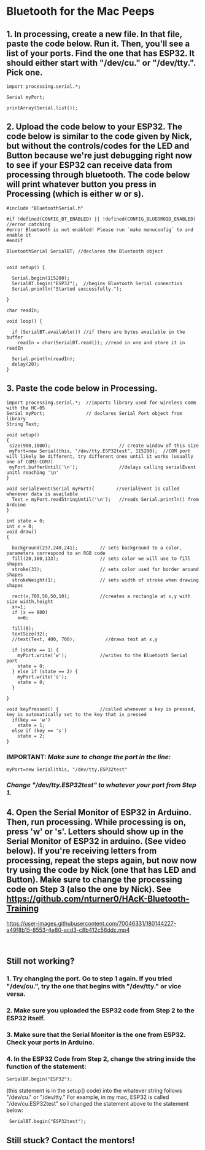 # Bluetooth for the Mac Peeps

## 1. In processing, create a new file. In that file, paste the code below. Run it. Then, you'll see a list of your ports. Find the one that has ESP32. It should either start with "/dev/cu." or "/dev/tty.". Pick one.

```
import processing.serial.*;

Serial myPort;       

printArray(Serial.list());
```

## 2. Upload the code below to your ESP32. The code below is similar to the code given by Nick, but without the controls/codes for the LED and Button because we're just debugging right now to see if your ESP32 can receive data from processing through bluetooth. The code below will print whatever button you press in Processing (which is either w or s).

```
#include "BluetoothSerial.h"

#if !defined(CONFIG_BT_ENABLED) || !defined(CONFIG_BLUEDROID_ENABLED)           //error catching
#error Bluetooth is not enabled! Please run `make menuconfig` to and enable it
#endif

BluetoothSerial SerialBT; //declares the Bluetooth object


void setup() {

  Serial.begin(115200);
  SerialBT.begin("ESP32");  //begins Bluetooth Serial connection
  Serial.println("Started successfully.");

}

char readIn;

void loop() {
  
  if (SerialBT.available()) //if there are bytes available in the buffer
    readIn = char(SerialBT.read()); //read in one and store it in readIn

  Serial.println(readIn);
  delay(20);
}
```

## 3. Paste the code below in Processing. 

```
import processing.serial.*;  //imports library used for wireless comm with the HC-05
Serial myPort;               // declares Serial Port object from library
String Text;

void setup()
{
 size(900,1000);                         // create window of this size
 myPort=new Serial(this, "/dev/tty.ESP32test", 115200);  //COM port will likely be different, try different ones until it works (usually one of COM3-COM7)
 myPort.bufferUntil('\n');               //delays calling serialEvent unitl reaching '\n'
}

void serialEvent(Serial myPort){        //serialEvent is called whenever data is available
  Text = myPort.readStringUntil('\n');   //reads Serial.println() from Arduino
}

int state = 0;
int x = 0;
void draw()
{

  background(237,240,241);        // sets background to a color, parameters correspond to an RGB code
  fill(20,160,133);               // sets color we will use to fill shapes
  stroke(33);                     // sets color used for border around shapes
  strokeWeight(1);                // sets width of stroke when drawing shapes
  
  rect(x,700,50,50,10);           //creates a rectangle at x,y with size width,height
  x+=1;
  if (x == 800)
    x=0;
  
  fill(0);
  textSize(32);
  //text(Text, 400, 700);           //draws text at x,y
    
  if (state == 1) {
    myPort.write('w');            //writes to the Bluetooth Serial port
    state = 0;
  } else if (state == 2) {
    myPort.write('s');
    state = 0;
  }
  
}

void keyPressed() {               //called whenever a key is pressed, key is automatically set to the key that is pressed
  if(key == 'w')
    state = 1;
  else if (key == 's')
    state = 2;
}
```

### IMPORTANT: ***Make sure to change the port in the line:***

``` 
myPort=new Serial(this, "/dev/tty.ESP32test"
```
### ***Change "/dev/tty.ESP32test" to whatever your port from Step 1.***

## 4. Open the Serial Monitor of ESP32 in Arduino. Then, run processing. While processing is on, press 'w' or 's'. Letters should show up in the Serial Monitor of ESP32 in arduino. (See video below). If you're receiving letters from processing, repeat the steps again, but now now try using the code by Nick (one that has LED and Button). Make sure to change the processing code on Step 3 (also the one by Nick). See https://github.com/nturner0/HAcK-Bluetooth-Training


https://user-images.githubusercontent.com/70046331/180144227-a49f8b15-8553-4e80-acd3-c8b412c56ddc.mp4


<br>

## Still not working?
### 1. Try changing the port. Go to step 1 again. If you tried "/dev/cu.", try the one that begins with "/dev/tty." or vice versa.
### 2. Make sure you uploaded the ESP32 code from Step 2 to the ESP32 itself.
### 3. Make sure that the Serial Monitor is the one from ESP32. Check your ports in Arduino.
### 4. In the ESP32 Code from Step 2, change the string inside the function of the statement:
```
SerialBT.begin("ESP32");
```
(this statement is in the setup() code) into the whatever string follows "/dev/cu." or "/dev/tty." For example, in my mac, ESP32 is called "/dev/cu.ESP32test" so I changed the statement above to the statement below:

```
 SerialBT.begin("ESP32test");
```

## Still stuck? Contact the mentors!
